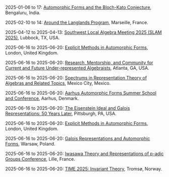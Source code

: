 2025-01-06 to 17: [Automorphic Forms and the Bloch-Kato Conjecture](https://www.icts.res.in/program/afbkc2025 "The workshop explores automorphic forms and the Bloch-Kato conjecture, focusing on number theory. Topics include L-functions, Galois representations, and modular forms. Discussions cover applications in theoretical physics, emphasizing connections to quantum field theory and string theory."), Bengaluru, India.

2025-02-10 to 14: [Around the Langlands Program](https://conferences.cirm-math.fr/3498.html "The workshop explores the Langlands program, focusing on automorphic forms and Galois representations. Topics include L-functions, modular forms, and arithmetic geometry. Discussions cover applications in theoretical physics and cryptography, emphasizing connections between number theory and representation theory."), Marseille, France.

2025-04-12 to 2025-04-13: [Southwest Local Algebra Meeting 2025 (SLAM 2025)](https://www.math.ttu.edu/~lchriste/slam2025.html "SLAM 2025 explores local algebra, focusing on commutative and non-commutative structures. Topics include local rings, module theory, and representation theory. Discussions cover applications in quantum mechanics and coding theory, emphasizing algebraic techniques."), Lubbock, TX, USA.

2025-06-16 to 2025-06-20: [Explicit Methods in Automorphic Forms](https://sites.google.com/view/kevinchkwan/home/conference "The conference focuses on explicit methods in automorphic forms, exploring computational number theory. Topics include automorphic L-functions, trace formulas, and modular forms. Discussions cover applications in string theory and quantum mechanics, emphasizing arithmetic computational techniques."), London, United Kingdom.

2025-06-16 to 2025-06-20: [Research, Mentorship, and Community for Current and Future Under-represented Algebraists](https://sites.google.com/view/rmc-algebra-conference/home "The conference fosters algebra research for under-represented groups, focusing on commutative algebra and representation theory. Topics include Gröbner bases, module theory, and tensor categories. Discussions cover applications in quantum computing and cryptography, emphasizing algebraic advancements."), Atlanta, GA, USA.

2025-06-16 to 2025-06-20: [Spectrums in Representation Theory of Algebras and Related Topics](https://pabloocal.github.io/SRTART2025/ "The conference explores representation theory of algebras, focusing on spectral methods. Topics include quiver representations, Auslander-Reiten theory, and module categories. Discussions cover applications in quantum field theory and string theory."), Mexico City, Mexico.

2025-06-16 to 2025-06-20: [Aarhus Automorphic Forms Summer School and Conference](https://conferences.au.dk/aaf1/aaf-conference "The event explores automorphic forms, focusing on number theory and representation theory. Topics include L-functions, modular forms, and harmonic analysis. Discussions cover applications in string theory and cryptography, advancing automorphic form research."), Aarhus, Denmark.

2025-06-16 to 2025-06-20: [The Eisenstein Ideal and Galois Representations: 50 Years Later](https://sites.google.com/pitt.edu/eisenstein2026/ "The conference revisits the Eisenstein ideal, focusing on Galois representations. Topics include modular forms, p-adic L-functions, and arithmetic geometry. Discussions cover applications in string theory and number theory, advancing arithmetic insights."), Pittsburgh, PA, USA.

2025-06-16 to 2025-06-20: [Explicit Methods in Automorphic Forms](https://www.ucl.ac.uk/maths/explicit-methods-2025 "The workshop explores explicit methods in automorphic forms, focusing on number theory. Topics include L-functions, modular forms, and computational techniques. Discussions cover applications in quantum field theory and cryptography, emphasizing connections between arithmetic and physical systems."), London, United Kingdom.

2025-06-16 to 2025-06-20: [Galois Representations and Automorphic Forms](https://www.impan.pl/en/activities/banach-center/conferences/25-galois "The conference explores Galois representations and automorphic forms, focusing on number theory. Topics include L-functions, modular forms, and Shimura varieties. Discussions cover applications in string theory and quantum mechanics, emphasizing arithmetic connections."), Warsaw, Poland.

2025-06-16 to 2025-06-20: [Iwasawa Theory and Representations of p-adic Groups Conference](https://www.univ-lille.fr/iwasawa-2025 "The conference explores Iwasawa theory and p-adic group representations, focusing on number theory. Topics include p-adic L-functions, Galois cohomology, and automorphic forms. Discussions cover applications in string theory and quantum mechanics, emphasizing arithmetic structures."), Lille, France.

2025-06-16 to 2025-06-20: [TIME 2025: Invariant Theory](https://www.lie-stormer.no/time-2025 "TIME 2025 explores invariant theory, focusing on algebraic and geometric applications. Topics include polynomial invariants, GIT quotients, and representation theory. Discussions cover connections to string theory and quantum mechanics."), Tromsø, Norway.


